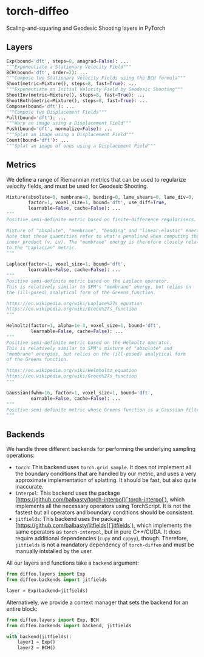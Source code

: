 # torch-diffeo
Scaling-and-squaring and Geodesic Shooting layers in PyTorch

## Layers

```python
Exp(bound='dft', steps=8, anagrad=False): ...
"""Exponentiate a Stationary Velocity Field"""
BCH(bound='dft', order=2): ...
"""Compose two Stationary Velocity Fields using the BCH formula"""
Shoot(metric=Mixture(), steps=8, fast=True): ...
"""Exponentiate an Initial Velocity Field by Geodesic Shooting"""
ShootInv(metric=Mixture(), steps=8, fast=True): ...
ShootBoth(metric=Mixture(), steps=8, fast=True): ...
Compose(bound='dft'): ...
"""Compose two Displacement Fields"""
Pull(bound='dft'): ...
"""Warp an image using a Displacement Field"""
Push(bound='dft', normalize=False): ...
"""Splat an image using a Displacement Field"""
Count(bound='dft'): ...
"""Splat an image of ones using a Displacement Field"""
```

## Metrics

We define a range of Riemannian metrics that can be used to regularize
velocity fields, and must be used for Geodesic Shooting.

```python
Mixture(absolute=0, membrane=0, bending=0, lame_shears=0, lame_div=0,
        factor=1, voxel_size=1, bound='dft', use_diff=True,
        learnable=False, cache=False): ...
"""
Positive semi-definite metric based on finite-difference regularisers.

Mixture of "absolute", "membrane", "bending" and "linear-elastic" energies.
Note that these quantities refer to what's penalised when computing the
inner product (v, Lv). The "membrane" energy is therefore closely related
to the "Laplacian" metric.
"""

Laplace(factor=1, voxel_size=1, bound='dft',
        learnable=False, cache=False): ...
"""
Positive semi-definite metric based on the Laplace operator.
This is relatively similar to SPM's "membrane" energy, but relies on
the (ill-posed) analytical form of the Greens function.

https://en.wikipedia.org/wiki/Laplace%27s_equation
https://en.wikipedia.org/wiki/Green%27s_function
"""

Helmoltz(factor=1, alpha=1e-3, voxel_size=1, bound='dft',
         learnable=False, cache=False): ...
"""
Positive semi-definite metric based on the Helmoltz operator.
This is relatively similar to SPM's mixture of "absolute" and
"membrane" energies, but relies on the (ill-posed) analytical form
of the Greens function.

https://en.wikipedia.org/wiki/Helmholtz_equation
https://en.wikipedia.org/wiki/Green%27s_function
"""

Gaussian(fwhm=16, factor=1, voxel_size=1, bound='dft',
         earnable=False, cache=False): ...
"""
Positive semi-definite metric whose Greens function is a Gaussian filter.
"""
```

## Backends

We handle three different backends for performing the underlying sampling
operations:

- `torch`: This backend uses `torch.grid_sample`. It does not implement all
  the boundary conditions that are handled by our metric, and uses a very
  approximate implementation of splatting. It should be fast, but also
  quite inaccurate.
- `interpol`: This backend uses the package
  [https://github.com/balbasty/torch-interpol](`torch-interpol`), which
  implements all the necessary operators using TorchScript. It is not the
  fastest but all operators and boundary conditions should be consistent.
- `jitfields`: This backend uses the package
  [https://github.com/balbasty/jitfields](`jitfields`), which
  implements the same operators as `torch-interpol`, but in pure C++/CUDA.
  It does require additional dependencies (`cupy` and `cppyy`), though.
  Therefore, `jitfields` is not a mandatory dependency of `torch-diffeo`
  and must be manually intstalled by the user.

All our layers and functions take a `backend` argument:
```python
from diffeo.layers import Exp
from diffeo.backends import jitfields

layer = Exp(backend=jitfields)
```
Alternatively, we provide a context manager that sets the backend for
an entire block:
```python
from diffeo.layers import Exp, BCH
from diffeo.backends import backend, jitfields

with backend(jitfields):
    layer1 = Exp()
    layer2 = BCH()
```

